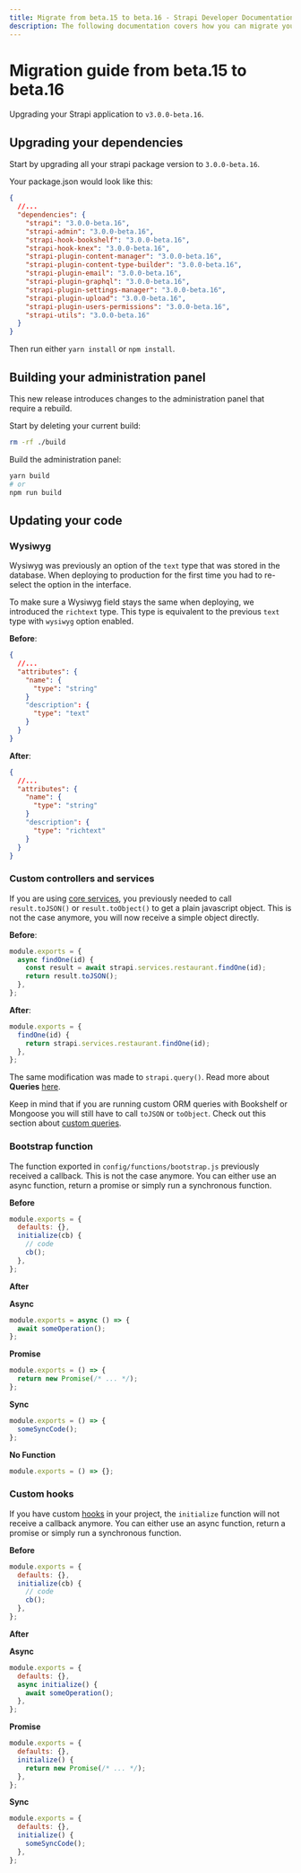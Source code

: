```yaml
---
title: Migrate from beta.15 to beta.16 - Strapi Developer Documentation
description: The following documentation covers how you can migrate your Strapi application from beta.15 to beta.16.
---
```


# Migration guide from beta.15 to beta.16

Upgrading your Strapi application to `v3.0.0-beta.16`.

## Upgrading your dependencies

Start by upgrading all your strapi package version to `3.0.0-beta.16`.

Your package.json would look like this:

```json
{
  //...
  "dependencies": {
    "strapi": "3.0.0-beta.16",
    "strapi-admin": "3.0.0-beta.16",
    "strapi-hook-bookshelf": "3.0.0-beta.16",
    "strapi-hook-knex": "3.0.0-beta.16",
    "strapi-plugin-content-manager": "3.0.0-beta.16",
    "strapi-plugin-content-type-builder": "3.0.0-beta.16",
    "strapi-plugin-email": "3.0.0-beta.16",
    "strapi-plugin-graphql": "3.0.0-beta.16",
    "strapi-plugin-settings-manager": "3.0.0-beta.16",
    "strapi-plugin-upload": "3.0.0-beta.16",
    "strapi-plugin-users-permissions": "3.0.0-beta.16",
    "strapi-utils": "3.0.0-beta.16"
  }
}
```

Then run either `yarn install` or `npm install`.

## Building your administration panel

This new release introduces changes to the administration panel that require a rebuild.

Start by deleting your current build:

```bash
rm -rf ./build
```

Build the administration panel:

```bash
yarn build
# or
npm run build
```

## Updating your code

### Wysiwyg

Wysiwyg was previously an option of the `text` type that was stored in the database. When deploying to production for the first time you had to re-select the option in the interface.

To make sure a Wysiwyg field stays the same when deploying, we introduced the `richtext` type. This type is equivalent to the previous `text` type with `wysiwyg` option enabled.

**Before**:

```json
{
  //...
  "attributes": {
    "name": {
      "type": "string"
    }
    "description": {
      "type": "text"
    }
  }
}
```

**After**:

```json
{
  //...
  "attributes": {
    "name": {
      "type": "string"
    }
    "description": {
      "type": "richtext"
    }
  }
}
```

### Custom controllers and services

If you are using [core services](/developer-docs/latest/development/backend-customization.md#services), you previously needed to call `result.toJSON()` or `result.toObject()` to get a plain javascript object. This is not the case anymore, you will now receive a simple object directly.

**Before**:

```js
module.exports = {
  async findOne(id) {
    const result = await strapi.services.restaurant.findOne(id);
    return result.toJSON();
  },
};
```

**After**:

```js
module.exports = {
  findOne(id) {
    return strapi.services.restaurant.findOne(id);
  },
};
```

The same modification was made to `strapi.query()`. Read more about **Queries** [here](/developer-docs/latest/development/backend-customization.md#queries).

Keep in mind that if you are running custom ORM queries with Bookshelf or Mongoose you will still have to call `toJSON` or `toObject`. Check out this section about [custom queries](/developer-docs/latest/development/backend-customization.md#api-reference).

### Bootstrap function

The function exported in `config/functions/bootstrap.js` previously received a callback. This is not the case anymore. You can either use an async function, return a promise or simply run a synchronous function.

**Before**

```js
module.exports = {
  defaults: {},
  initialize(cb) {
    // code
    cb();
  },
};
```

**After**

**Async**

```js
module.exports = async () => {
  await someOperation();
};
```

**Promise**

```js
module.exports = () => {
  return new Promise(/* ... */);
};
```

**Sync**

```js
module.exports = () => {
  someSyncCode();
};
```

**No Function**

```js
module.exports = () => {};
```

### Custom hooks

If you have custom [hooks](/developer-docs/latest/setup-deployment-guides/configurations.md#hooks) in your project, the `initialize` function will not receive a callback anymore. You can either use an async function, return a promise or simply run a synchronous function.

**Before**

```js
module.exports = {
  defaults: {},
  initialize(cb) {
    // code
    cb();
  },
};
```

**After**

**Async**

```js
module.exports = {
  defaults: {},
  async initialize() {
    await someOperation();
  },
};
```

**Promise**

```js
module.exports = {
  defaults: {},
  initialize() {
    return new Promise(/* ... */);
  },
};
```

**Sync**

```js
module.exports = {
  defaults: {},
  initialize() {
    someSyncCode();
  },
};
```
